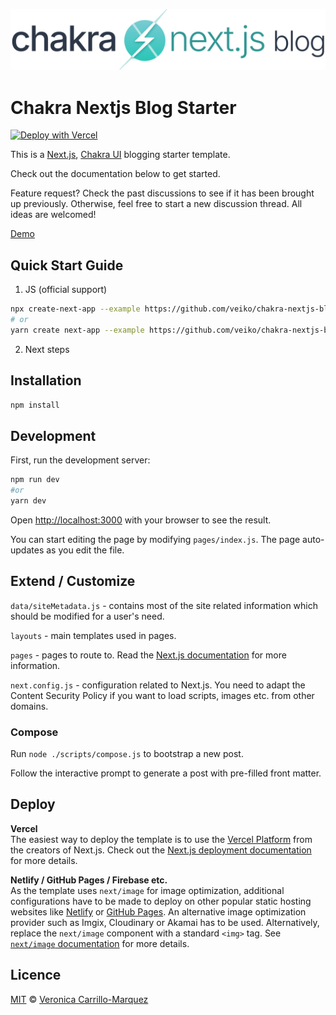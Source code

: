 ![tailwind-nextjs-banner](/public/assets/logo.svg)

# Chakra Nextjs Blog Starter

[![Deploy with Vercel](https://vercel.com/button)](https://vercel.com/new/git/external?repository-url=https://github.com/veiko/chakra-nextjs-blog-starter)

This is a [Next.js](https://nextjs.org/), [Chakra UI](https://chakra-ui.com/) blogging starter template.

Check out the documentation below to get started.

Feature request? Check the past discussions to see if it has been brought up previously. Otherwise, feel free to start a new discussion thread. All ideas are welcomed!

[Demo](https://chakra-nextjs-blog-starter.vercel.app/)

## Quick Start Guide

1. JS (official support)

```bash
npx create-next-app --example https://github.com/veiko/chakra-nextjs-blog-starter.git
# or
yarn create next-app --example https://github.com/veiko/chakra-nextjs-blog-starter.git
```

2. Next steps

## Installation

```bash
npm install
```

## Development

First, run the development server:

```bash
npm run dev
#or
yarn dev
```

Open [http://localhost:3000](http://localhost:3000) with your browser to see the result.

You can start editing the page by modifying `pages/index.js`. The page auto-updates as you edit the file.

## Extend / Customize

`data/siteMetadata.js` - contains most of the site related information which should be modified for a user's need.

`layouts` - main templates used in pages.

`pages` - pages to route to. Read the [Next.js documentation](https://nextjs.org/docs) for more information.

`next.config.js` - configuration related to Next.js. You need to adapt the Content Security Policy if you want to load scripts, images etc. from other domains.

### Compose

Run `node ./scripts/compose.js` to bootstrap a new post.

Follow the interactive prompt to generate a post with pre-filled front matter.

## Deploy

**Vercel**  
The easiest way to deploy the template is to use the [Vercel Platform](https://vercel.com) from the creators of Next.js. Check out the [Next.js deployment documentation](https://nextjs.org/docs/deployment) for more details.

**Netlify / GitHub Pages / Firebase etc.**  
As the template uses `next/image` for image optimization, additional configurations have to be made to deploy on other popular static hosting websites like [Netlify](https://www.netlify.com/) or [GitHub Pages](https://pages.github.com/). An alternative image optimization provider such as Imgix, Cloudinary or Akamai has to be used. Alternatively, replace the `next/image` component with a standard `<img>` tag. See [`next/image` documentation](https://nextjs.org/docs/basic-features/image-optimization) for more details.

## Licence

[MIT](https://github.com/veiko/chakra-nextjs-blog-starter/blob/master/LICENSE) © [Veronica Carrillo-Marquez](https://www.veiko.com)

